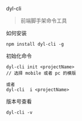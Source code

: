 dyl-cli 
> 前端脚手架命令工具

如何安装
```
npm install dyl-cli -g
```


初始化命令
```
dyl-cli init <projectName>
// 选择 mobile 或者 pc 的模版

或者
dyl-cli  i <projectName>
```

版本号查看
```
dyl-cli -v
```
